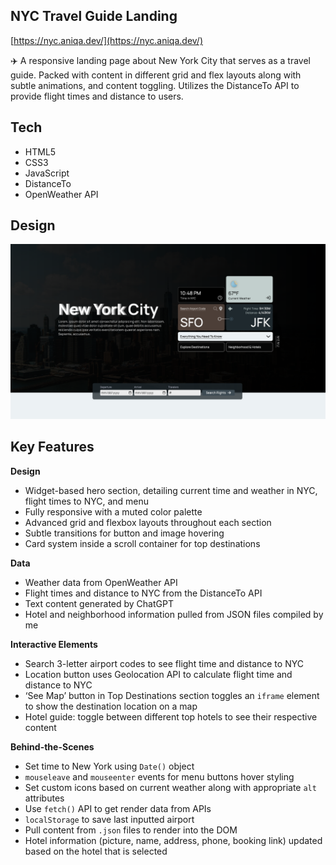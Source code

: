 ## NYC Travel Guide Landing

[https://nyc.aniqa.dev/](https://nyc.aniqa.dev/)

✈️ A responsive landing page about New York City that serves as a travel guide. Packed with content in different grid and flex layouts along with subtle animations, and content toggling. Utilizes the DistanceTo API to provide flight times and distance to users. 

## Tech

- HTML5
- CSS3
- JavaScript
- DistanceTo
- OpenWeather API

## Design 

<a href="https://nyc.aniqa.dev/" target="_blank"><img src="/assets/og-img.png" style="max-width: 100%;"></a>

## Key Features

**Design**

- Widget-based hero section, detailing current time and weather in NYC, flight times to NYC, and menu
- Fully responsive with a muted color palette
- Advanced grid and flexbox layouts throughout each section
- Subtle transitions for button and image hovering
- Card system inside a scroll container for top destinations

**Data**

- Weather data from OpenWeather API
- Flight times and distance to NYC from the DistanceTo API
- Text content generated by ChatGPT
- Hotel and neighborhood information pulled from JSON files compiled by me

**Interactive Elements**

- Search 3-letter airport codes to see flight time and distance to NYC
- Location button uses Geolocation API to calculate flight time and distance to NYC
- ‘See Map’ button in Top Destinations section toggles an `iframe` element to show the destination location on a map
- Hotel guide: toggle between different top hotels to see their respective content

**Behind-the-Scenes**

- Set time to New York using `Date()` object
- `mouseleave` and `mouseenter` events for menu buttons hover styling
- Set custom icons based on current weather along with appropriate `alt` attributes
- Use `fetch()` API to get render data from APIs
- `localStorage` to save last inputted airport
- Pull content from `.json` files to render into the DOM
- Hotel information (picture, name, address, phone, booking link) updated based on the hotel that is selected
